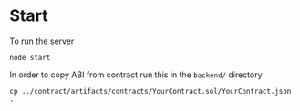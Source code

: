 # Start
To run the server

```
node start
```

In order to copy ABI from contract run this in the `backend/` directory

`cp ../contract/artifacts/contracts/YourContract.sol/YourContract.json .`
